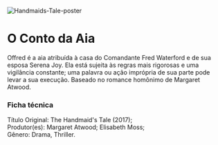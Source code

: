 ![Handmaids-Tale-poster](https://user-images.githubusercontent.com/86474551/136463354-390d42df-1cca-41ee-8667-1436f58c9903.jpeg)
<h1>O Conto da Aia</h1>
Offred é a aia atribuída à casa do Comandante Fred Waterford e de sua esposa Serena Joy. Ela está sujeita às regras mais rigorosas e uma vigilância constante; uma palavra ou ação imprópria de sua parte pode levar a sua execução.
Baseado no romance homônimo de Margaret Atwood.
<h3>Ficha técnica</h3>
Título Original: The Handmaid's Tale (2017); </br>
Produtor(es): Margaret Atwood; Elisabeth Moss; </br>
Gênero: Drama, Thriller.
